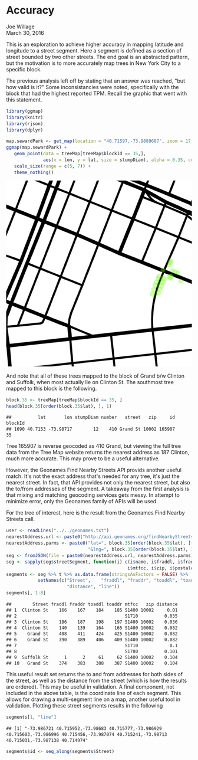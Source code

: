 # Accuracy
Joe Willage  
March 30, 2016  





This is an exploration to achieve higher accuracy in mapping latitude and longitude to a street segment. Here a segment is defined as a section of street bounded by two other streets. The end goal is an abstracted pattern, but the motivation is to more accurately map trees in New York City to a specific block. 

The previous analysis left off by stating that an answer was reached, "but how valid is it?" Some inconsistancies were noted, specifically with the block that had the highest reported TPM. Recall the graphic that went with this statement. 


```r
library(ggmap)
library(knitr)
library(rjson)
library(dplyr)
```




```r
map.sewardPark <- get_map(location = "40.71597,-73.9889687", zoom = 17, maptype = "toner-lines")
ggmap(map.sewardPark) + 
   geom_point(data = treeMap[treeMap$blockId == 35,],
              aes(x = lon, y = lat, size = stumpDiam), alpha = 0.35, color = "chartreuse") +
   scale_size(range = c(5, 7)) +
   theme_nothing()
```

![](Figs/sewardPark-1.png) 

And note that all of these trees mapped to the block of Grand b/w Clinton and Suffolk, when most actually lie on Clinton St. The southmost tree mapped to this block is the following.


```r
block.35 <- treeMap[treeMap$blockId == 35, ]
head(block.35[order(block.35$lat), ], 1)
```

```
##          lat       lon stumpDiam number   street   zip     id blockId
## 1690 40.7153 -73.98717        12    410 Grand St 10002 165907      35
```

Tree 165907 is reverse geocoded as 410 Grand, but viewing the full tree data from the Tree Map website returns the nearest address as 187 Clinton, much more accurate. This may prove to be a useful alternative.  

However, the Geonames Find Nearby Streets API provids another useful match. It's not the exact address that's needed for any tree, it's just the nearest street. In fact, that API provides not only the nearest street, but also the to/from addresses of the segment. A takeaway from the first analysis is that mixing and matching geocoding services gets messy. In attempt to minimize error, only the Geonames family of APIs will be used.  

For the tree of interest, here is the result from the Geonames Find Nearby Streets call.


```r
user <- readLines("../../geonames.txt")
nearestAddress.url <- paste0("http://api.geonames.org/findNearbyStreetsJSON?&username=", user, "&")
nearestAddress.parms <- paste0("lat=", block.35[order(block.35$lat), ][1, "lat"], 
                               "&lng=", block.35[order(block.35$lat), ][1, "lon"])
seg <- fromJSON(file = paste0(nearestAddress.url, nearestAddress.parms))
seg <- sapply(seg$streetSegment, function(i) c(i$name, i$fraddl, i$fraddr, i$toaddl, i$toaddr, 
                                              i$mtfcc, i$zip, i$postalcode, i$distance, i$line))
segments <- seg %>% t %>% as.data.frame(stringsAsFactors = FALSE) %>% 
            setNames(c("Street",	"fraddl", "fraddr",	"toaddl", "toaddr",	 "mtfcc",	"zip", 
                       "distance", "line"))
segments[, 1:8]
```

```
##        Street fraddl fraddr toaddl toaddr mtfcc   zip distance
## 1  Clinton St    166    167    184    185 S1400 10002     0.01
## 2                                         S1710          0.035
## 3  Clinton St    186    187    198    197 S1400 10002    0.036
## 4  Clinton St    140    139    164    165 S1400 10002    0.082
## 5    Grand St    408    411    424    425 S1400 10002    0.082
## 6    Grand St    390    389    406    409 S1400 10002    0.082
## 7                                         S1710            0.1
## 8                                         S1780          0.101
## 9  Suffolk St      1      2     61     62 S1400 10002    0.104
## 10   Grand St    374    383    388    387 S1400 10002    0.104
```

This useful result set returns the to and from addresses for both sides of the street, as well as the distance from the street (which is how the results are ordered). This may be useful in validation. A final component, not included in the above table, is the coordinate line of each segment. This allows for drawing a multi-segment line on a map, another useful tool in validation. Plotting these street segments results in the following


```r
segments[1, "line"]
```

```
## [1] "-73.986721 40.715952,-73.98683 40.715777,-73.986929 40.715603,-73.986996 40.715456,-73.987074 40.715241,-73.98713 40.715031,-73.987138 40.714974"
```

```r
segments$id <- seq_along(segments$Street)
```
